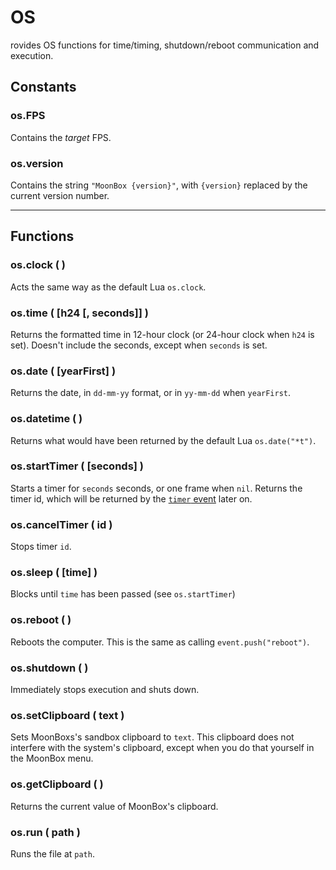# OS
rovides OS functions for time/timing,
shutdown/reboot communication and execution.

## Constants
### os.FPS
Contains the *target* FPS.

### os.version
Contains the string `"MoonBox {version}"`,
with `{version}` replaced by the current version number.

---

## Functions
### os.clock ( )
Acts the same way as the default Lua `os.clock`.

### os.time ( [h24 [, seconds]] )
Returns the formatted time in 12-hour clock
(or 24-hour clock when `h24` is set).
Doesn't include the seconds, except when `seconds` is set.

### os.date ( [yearFirst] )
Returns the date, in `dd-mm-yy` format,
or in `yy-mm-dd` when `yearFirst`.

### os.datetime ( )
Returns what would have been returned by the default Lua `os.date("*t")`.

### os.startTimer ( [seconds] )
Starts a timer for `seconds` seconds, or one frame when `nil`.
Returns the timer id, which will be returned by the [`timer` event](event.md#timer) later on.

### os.cancelTimer ( id )
Stops timer `id`.

### os.sleep ( [time] )
Blocks until `time` has been passed (see `os.startTimer`)

### os.reboot ( )
Reboots the computer. This is the same as calling `event.push("reboot")`.

### os.shutdown ( )
Immediately stops execution and shuts down.

### os.setClipboard ( text )
Sets MoonBoxs's sandbox clipboard to `text`.
This clipboard does not interfere with the system's clipboard,
except when you do that yourself in the MoonBox menu.

### os.getClipboard ( )
Returns the current value of MoonBox's clipboard.

### os.run ( path )
Runs the file at `path`.